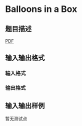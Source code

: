# Balloons in a Box

## 题目描述

[problemUrl]: https://uva.onlinejudge.org/index.php?option=com_onlinejudge&Itemid=8&category=245&page=show_problem&problem=3450

[PDF](https://uva.onlinejudge.org/external/10/p1009.pdf)

## 输入输出格式

### 输入格式

### 输出格式

## 输入输出样例

暂无测试点

